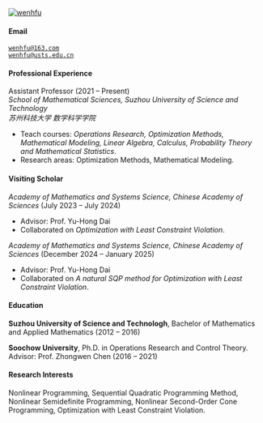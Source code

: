 [![wenhfu](https://img.shields.io/badge/XX-github-blue?logo=github)](https://github.com/wenhfu)

#### Email  
<code>wenhfu@163.com</code>  
<code>wenhfu@usts.edu.cn</code>

#### Professional Experience
Assistant Professor (2021 – Present)  
*School of Mathematical Sciences, Suzhou University of Science and Technology*  
*苏州科技大学 数学科学学院*  
- Teach courses: *Operations Research, Optimization Methods, Mathematical Modeling, Linear Algebra, Calculus, Probability Theory and Mathematical Statistics*.  
- Research areas: Optimization Methods, Mathematical Modeling. 



#### Visiting Scholar
*Academy of Mathematics and Systems Science, Chinese Academy of Sciences*  (July 2023 – July 2024)
- Advisor: Prof. Yu-Hong Dai
- Collaborated on *Optimization with Least Constraint Violation*.  

*Academy of Mathematics and Systems Science, Chinese Academy of Sciences*  (December 2024 – January 2025)
- Advisor: Prof. Yu-Hong Dai
- Collaborated on *A natural SQP method for Optimization with Least Constraint Violation*.  


#### Education  
**Suzhou University of Science and Technologh**, Bachelor of Mathematics and Applied Mathematics (2012 – 2016)  

**Soochow University**, Ph.D. in Operations Research and Control Theory. Advisor: Prof. Zhongwen Chen (2016 – 2021)

#### Research Interests  
Nonlinear Programming, Sequential Quadratic Programming Method, Nonlinear Semidefinite Programming, Nonlinear Second-Order Cone Programming, Optimization with Least Constraint Violation.
